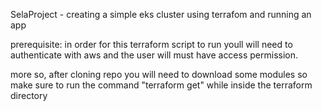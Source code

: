 SelaProject - creating a simple eks cluster using terrafom and running an app

prerequisite:
in order for this terraform script to run youll will need to authenticate with aws
and the user will must have access permission.

more so, after cloning repo you will need to download some modules so make sure
to run the command "terraform get" while inside the terraform directory
